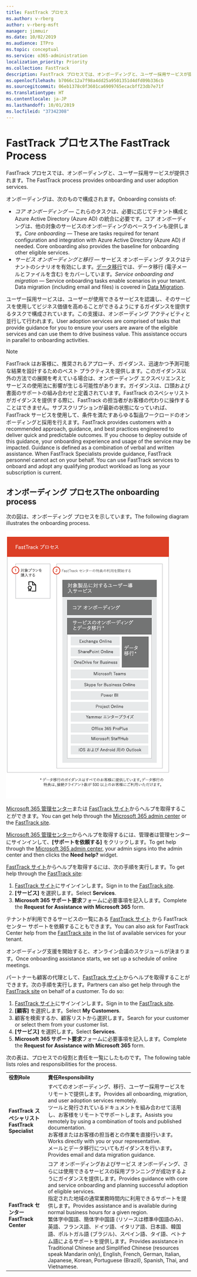 ```yaml
---
title: FastTrack プロセス
ms.author: v-rberg
author: v-rberg-msft
manager: jimmuir
ms.date: 10/02/2019
ms.audience: ITPro
ms.topic: conceptual
ms.service: o365-administration
localization_priority: Priority
ms.collection: FastTrack
description: FastTrack プロセスでは、オンボーディングと、ユーザー採用サービスが提供されます。
ms.openlocfilehash: b7066c12a7f98a4dd25a9501351d4dfd09b336cb
ms.sourcegitcommit: 06eb1378c0f3601ca6909765ecacbff23db7e71f
ms.translationtype: HT
ms.contentlocale: ja-JP
ms.lasthandoff: 10/01/2019
ms.locfileid: "37342308"
---
```

# <a name="the-fasttrack-process"></a><span data-ttu-id="0c96e-103">FastTrack プロセス</span><span class="sxs-lookup"><span data-stu-id="0c96e-103">The FastTrack Process</span></span>

<span data-ttu-id="0c96e-104">FastTrack プロセスでは、オンボーディングと、ユーザー採用サービスが提供されます。</span><span class="sxs-lookup"><span data-stu-id="0c96e-104">The FastTrack process provides onboarding and user adoption services.</span></span> 
  
<span data-ttu-id="0c96e-105">オンボーディングは、次のもので構成されます。</span><span class="sxs-lookup"><span data-stu-id="0c96e-105">Onboarding consists of:</span></span>
  
- <span data-ttu-id="0c96e-p101">*コア オンボーディング* — これらのタスクは、必要に応じてテナント構成と Azure Active Directory (Azure AD) の統合に必要です。コア オンボーディングは、他の対象のサービスのオンボーディングのベースラインも提供します。</span><span class="sxs-lookup"><span data-stu-id="0c96e-p101">*Core onboarding* — These are tasks required for tenant configuration and integration with Azure Active Directory (Azure AD) if needed. Core onboarding also provides the baseline for onboarding other eligible services.</span></span> 
- <span data-ttu-id="0c96e-p102">*サービス オンボーディングと移行* — サービス オンボーディング タスクはテナントのシナリオを有効にします。[データ移行](O365-data-migration.md)では、データ移行 (電子メールとファイルを含む) をカバーしています。</span><span class="sxs-lookup"><span data-stu-id="0c96e-p102">*Service onboarding and migration* — Service onboarding tasks enable scenarios in your tenant. Data migration (including email and files) is covered in [Data Migration](O365-data-migration.md).</span></span> 
    
<span data-ttu-id="0c96e-p103">ユーザー採用サービスは、ユーザーが使用できるサービスを認識し、そのサービスを使用してビジネス価値を高めることができるようにするガイダンスを提供するタスクで構成されています。この支援は、オンボーディング アクティビティと並行して行われます。</span><span class="sxs-lookup"><span data-stu-id="0c96e-p103">User adoption services are comprised of tasks that provide guidance for you to ensure your users are aware of the eligible services and can use them to drive business value. This assistance occurs in parallel to onboarding activities.</span></span>
  
> [!NOTE]
> <span data-ttu-id="0c96e-p104">FastTrack はお客様に、推奨されるアプローチ、ガイダンス、迅速かつ予測可能な結果を設計するためのベスト プラクティスを提供します。このガイダンス以外の方法での展開を考えている場合は、オンボーディング エクスペリエンスとサービスの使用法に影響が生じる可能性があります。ガイダンスは、口頭および書面のサポートの組み合わせと定義されています。FastTrack のスペシャリストがガイダンスを提供する際に、FastTrack の担当者がお客様の代わりに操作することはできません。サブスクリプションが最新の状態になっていれば、FastTrack サービスを使用して、条件を満たすあらゆる製品ワークロードのオンボーディングと採用を行えます。</span><span class="sxs-lookup"><span data-stu-id="0c96e-p104">FastTrack provides customers with a recommended approach, guidance, and best practices engineered to deliver quick and predictable outcomes. If you choose to deploy outside of this guidance, your onboarding experience and usage of the service may be impacted. Guidance is defined as a combination of verbal and written assistance. When FastTrack Specialists provide guidance, FastTrack personnel cannot act on your behalf. You can use FastTrack services to onboard and adopt any qualifying product workload as long as your subscription is current.</span></span> 
  
## <a name="the-onboarding-process"></a><span data-ttu-id="0c96e-117">オンボーディング プロセス</span><span class="sxs-lookup"><span data-stu-id="0c96e-117">The onboarding process</span></span>

<span data-ttu-id="0c96e-118">次の図は、オンボーディング プロセスを示しています。</span><span class="sxs-lookup"><span data-stu-id="0c96e-118">The following diagram illustrates the onboarding process.</span></span>
  
![オンボーディング特典を利用する場合のタイムライン](media/O365-Onboarding-Timeline.png)
  
<span data-ttu-id="0c96e-120">[Microsoft 365 管理センター](https://go.microsoft.com/fwlink/?linkid=2032704)または [FastTrack サイト](https://go.microsoft.com/fwlink/?linkid=780698)からヘルプを取得することができます。</span><span class="sxs-lookup"><span data-stu-id="0c96e-120">You can get help through the [Microsoft 365 admin center](https://go.microsoft.com/fwlink/?linkid=2032704) or the [FastTrack site](https://go.microsoft.com/fwlink/?linkid=780698).</span></span> 

<span data-ttu-id="0c96e-121">[Microsoft 365 管理センター](https://go.microsoft.com/fwlink/?linkid=2032704)からヘルプを取得するには、管理者は管理センターにサインインして、**[サポートを依頼する]** をクリックします。</span><span class="sxs-lookup"><span data-stu-id="0c96e-121">To get help through the [Microsoft 365 admin center](https://go.microsoft.com/fwlink/?linkid=2032704), your admin signs into the admin center and then clicks the **Need help?** widget.</span></span> 

<span data-ttu-id="0c96e-122">[FastTrack サイト](https://go.microsoft.com/fwlink/?linkid=780698)からヘルプを取得するには、次の手順を実行します。</span><span class="sxs-lookup"><span data-stu-id="0c96e-122">To get help through the [FastTrack site](https://go.microsoft.com/fwlink/?linkid=780698):</span></span> 
1.  <span data-ttu-id="0c96e-123">[FastTrack サイト](https://go.microsoft.com/fwlink/?linkid=780698)にサインインします。</span><span class="sxs-lookup"><span data-stu-id="0c96e-123">Sign in to the [FastTrack site](https://go.microsoft.com/fwlink/?linkid=780698).</span></span> 
2.  <span data-ttu-id="0c96e-124">**[サービス]** を選択します。</span><span class="sxs-lookup"><span data-stu-id="0c96e-124">Select **Services**.</span></span>
3.  <span data-ttu-id="0c96e-125">**Microsoft 365 サポート要求**フォームに必要事項を記入します。</span><span class="sxs-lookup"><span data-stu-id="0c96e-125">Complete the **Request for Assistance with Microsoft 365** form.</span></span> 
  
 <span data-ttu-id="0c96e-126">テナントが利用できるサービスの一覧にある [FastTrack サイト](https://go.microsoft.com/fwlink/?linkid=780698) から FastTrack センター サポートを依頼することもできます。</span><span class="sxs-lookup"><span data-stu-id="0c96e-126">You can also ask for FastTrack Center help from the [FastTrack site](https://go.microsoft.com/fwlink/?linkid=780698) in the list of available services for your tenant.</span></span> 
    
 <span data-ttu-id="0c96e-127">オンボーディング支援を開始すると、オンライン会議のスケジュールが決まります。</span><span class="sxs-lookup"><span data-stu-id="0c96e-127">Once onboarding assistance starts, we set up a schedule of online meetings.</span></span>
    
<span data-ttu-id="0c96e-p105">パートナーも顧客の代理として、[FastTrack サイト](https://go.microsoft.com/fwlink/?linkid=780698)からヘルプを取得することができます。次の手順を実行します。</span><span class="sxs-lookup"><span data-stu-id="0c96e-p105">Partners can also get help through the [FastTrack site](https://go.microsoft.com/fwlink/?linkid=780698) on behalf of a customer. To do so:</span></span>
1.  <span data-ttu-id="0c96e-130">[FastTrack サイト](https://go.microsoft.com/fwlink/?linkid=780698)にサインインします。</span><span class="sxs-lookup"><span data-stu-id="0c96e-130">Sign in to the [FastTrack site](https://go.microsoft.com/fwlink/?linkid=780698).</span></span> 
2.  <span data-ttu-id="0c96e-131">**[顧客]** を選択します。</span><span class="sxs-lookup"><span data-stu-id="0c96e-131">Select **My Customers**.</span></span>
3.  <span data-ttu-id="0c96e-132">顧客を検索するか、顧客リストから選択します。</span><span class="sxs-lookup"><span data-stu-id="0c96e-132">Search for your customer or select them from your customer list.</span></span>
4.  <span data-ttu-id="0c96e-133">**[サービス]** を選択します。</span><span class="sxs-lookup"><span data-stu-id="0c96e-133">Select **Services**.</span></span>
5.  <span data-ttu-id="0c96e-134">**Microsoft 365 サポート要求**フォームに必要事項を記入します。</span><span class="sxs-lookup"><span data-stu-id="0c96e-134">Complete the **Request for Assistance with Microsoft 365** form.</span></span> 

<span data-ttu-id="0c96e-135">次の表は、プロセスでの役割と責任を一覧にしたものです。</span><span class="sxs-lookup"><span data-stu-id="0c96e-135">The following table lists roles and responsibilities for the process.</span></span>
    
|||
|:-----|:-----|
|<span data-ttu-id="0c96e-136">**役割**</span><span class="sxs-lookup"><span data-stu-id="0c96e-136">**Role**</span></span> <br/> |<span data-ttu-id="0c96e-137">**責任**</span><span class="sxs-lookup"><span data-stu-id="0c96e-137">**Responsibility**</span></span> <br/> |
|<span data-ttu-id="0c96e-138">**FastTrack スペシャリスト**</span><span class="sxs-lookup"><span data-stu-id="0c96e-138">**FastTrack Specialist**</span></span> <br/> |<span data-ttu-id="0c96e-139">すべてのオンボーディング、移行、ユーザー採用サービスをリモートで提供します。</span><span class="sxs-lookup"><span data-stu-id="0c96e-139">Provides all onboarding, migration, and user adoption services remotely.</span></span>  <br/> <span data-ttu-id="0c96e-140">ツールと発行されているドキュメントを組み合わせて活用し、お客様をリモートでサポートします。</span><span class="sxs-lookup"><span data-stu-id="0c96e-140">Assists you remotely by using a combination of tools and published documentation.</span></span> <br/> <span data-ttu-id="0c96e-141">お客様またはお客様の担当者との作業を直接行います。</span><span class="sxs-lookup"><span data-stu-id="0c96e-141">Works directly with you or your representative.</span></span> <br/> <span data-ttu-id="0c96e-142">メールとデータ移行についてもガイダンスを行います。</span><span class="sxs-lookup"><span data-stu-id="0c96e-142">Provides email and data migration guidance.</span></span>|
|<span data-ttu-id="0c96e-143">**FastTrack センター**</span><span class="sxs-lookup"><span data-stu-id="0c96e-143">**FastTrack Center**</span></span>  <br/> |<span data-ttu-id="0c96e-144">コア オンボーディングおよびサービス オンボーディング、さらには使用できるサービスの採用プランニングが成功するようにガイダンスを提供します。</span><span class="sxs-lookup"><span data-stu-id="0c96e-144">Provides guidance with core and service onboarding and planning successful adoption of eligible services.</span></span>  <br/> <span data-ttu-id="0c96e-145">指定された地域の通常業務時間内に利用できるサポートを提供します。</span><span class="sxs-lookup"><span data-stu-id="0c96e-145">Provides assistance and is available during normal business hours for a given region.</span></span> <br/> <span data-ttu-id="0c96e-146">繁体字中国語、簡体字中国語 (リソースは標準中国語のみ)、英語、フランス語、ドイツ語、イタリア語、日本語、韓国語、ポルトガル語 (ブラジル)、スペイン語、タイ語、ベトナム語によるサポートを提供します。</span><span class="sxs-lookup"><span data-stu-id="0c96e-146">Provides assistance in Traditional Chinese and Simplified Chinese (resources speak Mandarin only), English, French, German, Italian, Japanese, Korean, Portuguese (Brazil), Spanish, Thai, and Vietnamese.</span></span>|


  

